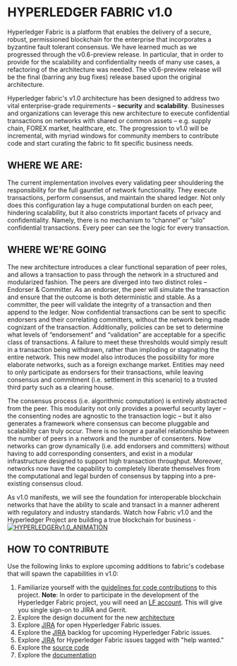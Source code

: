 # HYPERLEDGER FABRIC v1.0

Hyperledger Fabric is a platform that enables the delivery of a secure, robust, permissioned blockchain for the enterprise that incorporates a byzantine fault tolerant consensus.  We have learned much as we progressed through the v0.6-preview release.  In particular, that in order to provide for the scalability and confidentiality needs of many use cases, a refactoring of the architecture was needed.  The v0.6-preview release will be the final (barring any bug fixes) release based upon the original architecture.

Hyperledger fabric's v1.0 architecture has been designed to address two vital enterprise-grade requirements – **security** and **scalability**.  Businesses and organizations can leverage this new architecture to execute confidential transactions on networks with shared or common assets – e.g. supply chain, FOREX market, healthcare, etc.  The progression to v1.0 will be incremental, with myriad windows for community members to contribute code and start curating the fabric to fit specific business needs.

## WHERE WE ARE:

The current implementation involves every validating peer shouldering the responsibility for the full gauntlet of network functionality.  They execute transactions, perform consensus, and maintain the shared ledger.  Not only does this configuration lay a huge computational burden on each peer, hindering scalability, but it also constricts important facets of privacy and confidentiality.  Namely, there is no mechanism to “channel” or “silo” confidential transactions.  Every peer can see the logic for every transaction.

## WHERE WE'RE GOING

The new architecture introduces a clear functional separation of peer roles, and allows a transaction to pass through the network in a structured and modularized fashion.  The peers are diverged into two distinct roles – Endorser & Committer.  As an endorser, the peer will simulate the transaction and ensure that the outcome is both deterministic and stable.  As a committer, the peer will validate the integrity of a transaction and then append to the ledger.  Now confidential transactions can be sent to specific endorsers and their correlating committers, without the network being made cognizant of the transaction.  Additionally, policies can be set to determine what levels of “endorsement” and “validation” are acceptable for a specific class of transactions.  A failure to meet these thresholds would simply result in a transaction being withdrawn, rather than imploding or stagnating the entire network.  This new model also introduces the possibility for more elaborate networks, such as a foreign exchange market.  Entities may need to only participate as endorsers for their transactions, while leaving consensus and commitment (i.e. settlement in this scenario) to a trusted third party such as a clearing house.

The consensus process (i.e. algorithmic computation) is entirely abstracted from the peer.  This modularity not only provides a powerful security layer – the consenting nodes are agnostic to the transaction logic – but it also generates a framework where consensus can become pluggable and scalability can truly occur.  There is no longer a parallel relationship between the number of peers in a network and the number of consenters.  Now networks can grow dynamically (i.e. add endorsers and committers) without having to add corresponding consenters, and exist in a modular infrastructure designed to support high transaction throughput.  Moreover, networks now have the capability to completely liberate themselves from the computational and legal burden of consensus by tapping into a pre-existing consensus cloud.

As v1.0 manifests, we will see the foundation for interoperable blockchain networks that have the ability to scale and transact in a manner adherent with regulatory and industry standards. Watch how Fabric v1.0 and the Hyperledger Project are building a true blockchain for business -  [![HYPERLEDGERv1.0_ANIMATION](http://img.youtube.com/vi/EKa5Gh9whgU/0.jpg)](http://www.youtube.com/watch?v=EKa5Gh9whgU)

## HOW TO CONTRIBUTE

Use the following links to explore upcoming additions to fabric's codebase that will spawn the capabilities in v1.0:
1. Familiarize yourself with the [guidelines for code contributions](CONTRIBUTING.md) to this project.  **Note**: In order to participate in the development of the Hyperledger Fabric project, you will need an [LF account](Gerrit/lf-account.md). This will give you single
sign-on to JIRA and Gerrit.
1. Explore the design document for the new [architecture](https://github.com/hyperledger-archives/fabric/wiki/Next-Consensus-Architecture-Proposal)
1. Explore [JIRA](https://jira.hyperledger.org/projects/FAB/issues/) for open Hyperledger Fabric issues.
1. Explore the [JIRA](https://jira.hyperledger.org/projects/FAB/issues/) backlog for upcoming Hyperledger Fabric issues.
1. Explore [JIRA](https://jira.hyperledger.org/issues/?filter=10147) for Hyperledger Fabric issues tagged with "help wanted."
1. Explore the [source code](https://github.com/hyperledger/fabric)
1. Explore the [documentation](http://hyperledger-fabric.readthedocs.io/en/latest/)
